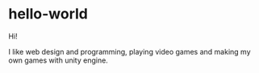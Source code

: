 # hello-world

Hi!

I like web design and programming, playing video games and making my own games with unity engine.
